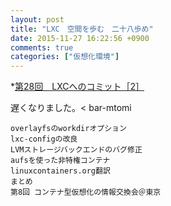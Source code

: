 ```yaml
---
layout: post
title: "LXC　空間を歩む　二十八歩め"
date: 2015-11-27 16:22:56 +0900
comments: true
categories: ["仮想化環境"]
---
```


*[第28回　LXCへのコミット［2］](http://gihyo.jp/admin/serial/01/linux_containers/0028)

遅くなりました。< bar-mtomi

>
    overlayfsのworkdirオプション
    lxc-configの改良
    LVMストレージバックエンドのバグ修正
    aufsを使った非特権コンテナ
    linuxcontainers.org翻訳
    まとめ
    第8回 コンテナ型仮想化の情報交換会＠東京
